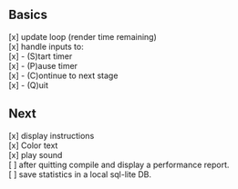 ## Basics
[x] update loop (render time remaining)  
[x] handle inputs to:  
    [x] - (S)tart timer  
    [x] - (P)ause timer  
    [x] - (C)ontinue to next stage  
    [x] - (Q)uit  
## Next  
[x] display instructions  
[x] Color text  
[x] play sound  
[ ] after quitting compile and display a performance report.  
[ ] save statistics in a local sql-lite DB.  
